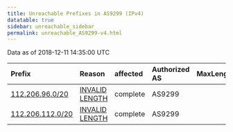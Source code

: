 ```yaml
---
title: Unreachable Prefixes in AS9299 (IPv4)
datatable: true
sidebar: unreachable_sidebar
permalink: unreachable_AS9299-v4.html
---
```


Data as of 2018-12-11 14:35:00 UTC


<div class="datatable-begin"></div>

| Prefix                                                     | Reason                                                                                                    | affected   | Authorized AS   |   MaxLength | Anchor                                       |   unreachable /24s |
|:-----------------------------------------------------------|:----------------------------------------------------------------------------------------------------------|:-----------|:----------------|------------:|:---------------------------------------------|-------------------:|
| [112.206.96.0/20](https://stat.ripe.net/112.206.96.0/20)   | [INVALID LENGTH](https://rpki-validator.ripe.net/announcement-preview?asn=AS9299&prefix=112.206.96.0/20)  | complete   | AS9299          |          19 | [APNIC](unreachable_APNIC_RPKI_Root-v4.html) |                 16 |
| [112.206.112.0/20](https://stat.ripe.net/112.206.112.0/20) | [INVALID LENGTH](https://rpki-validator.ripe.net/announcement-preview?asn=AS9299&prefix=112.206.112.0/20) | complete   | AS9299          |          19 | [APNIC](unreachable_APNIC_RPKI_Root-v4.html) |                 16 |

<div class="datatable-end"></div>